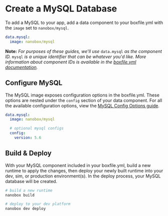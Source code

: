 # Create a MySQL Database

To add a MySQL to your app, add a data component to your boxfile.yml with the `image` set to `nanobox/mysql`.

```yaml
data.mysql:
  image: nanobox/mysql
```

**Note:** *For purposes of these guides, we'll use* `data.mysql` *as the component ID.* `mysql` *is a unique identifier that can be whatever you'd like. More information about component IDs is available in the [boxfile.yml documentation](https://docs.nanobox.io/boxfile/#component-ids).*


## Configure MySQL
The MySQL image exposes configuration options in the boxfile.yml. These options are nested under the `config` section of your data component. For all the available configuration options, view the [MySQL Config Options guide](configure.html).

```yaml
data.mysql:
  image: nanobox/mysql

  # optional mysql configs
  config:
    version: 5.6
```

## Build & Deploy
With your MySQL component included in your boxfile.yml, build a new runtime to apply the changes, then deploy your newly built runtime into your dev, sim, or production environment(s). In the deploy process, your MySQL database will be created.

```bash
# build a new runtime
nanobox build

# deploy to your dev platform
nanobox dev deploy
```
